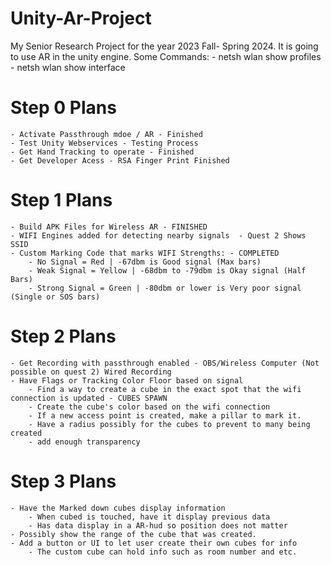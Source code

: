 # Unity-Ar-Project
 My Senior Research Project for the year 2023 Fall- Spring 2024. It is going to use AR in the unity engine. 
 Some Commands:
	- netsh wlan show profiles
	- netsh wlan show interface

# Step 0 Plans
	- Activate Passthrough mdoe / AR - Finished
	- Test Unity Webservices - Testing Process
	- Get Hand Tracking to operate - Finished
	- Get Developer Acess - RSA Finger Print Finished
	
# Step 1 Plans
	- Build APK Files for Wireless AR - FINISHED
	- WIFI Engines added for detecting nearby signals  - Quest 2 Shows SSID
	- Custom Marking Code that marks WIFI Strengths: - COMPLETED
		- No Signal = Red | -67dbm is Good signal (Max bars)
		- Weak Signal = Yellow | -68dbm to -79dbm is Okay signal (Half Bars)
		- Strong Signal = Green | -80dbm or lower is Very poor signal (Single or SOS bars)
		
# Step 2 Plans
	- Get Recording with passthrough enabled - OBS/Wireless Computer (Not possible on quest 2) Wired Recording
	- Have Flags or Tracking Color Floor based on signal
		- Find a way to create a cube in the exact spot that the wifi connection is updated - CUBES SPAWN
		- Create the cube's color based on the wifi connection 
		- If a new access point is created, make a pillar to mark it.
		- Have a radius possibly for the cubes to prevent to many being created
		- add enough transparency

# Step 3 Plans
	- Have the Marked down cubes display information
		- When cubed is touched, have it display previous data
		- Has data display in a AR-hud so position does not matter
	- Possibly show the range of the cube that was created. 
	- Add a button or UI to let user create their own cubes for info
		- The custom cube can hold info such as room number and etc. 
		